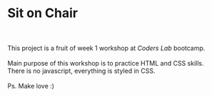 <h1>Sit on Chair</h1>
<br>
<br>
This project is a fruit of week 1 workshop at <i>Coders Lab</i> bootcamp.
<br>
<br>
Main purpose of this workshop is to practice HTML and CSS skills.<br>
There is no javascript, everything is styled in CSS.
<br>
<br>
Ps. Make love :)